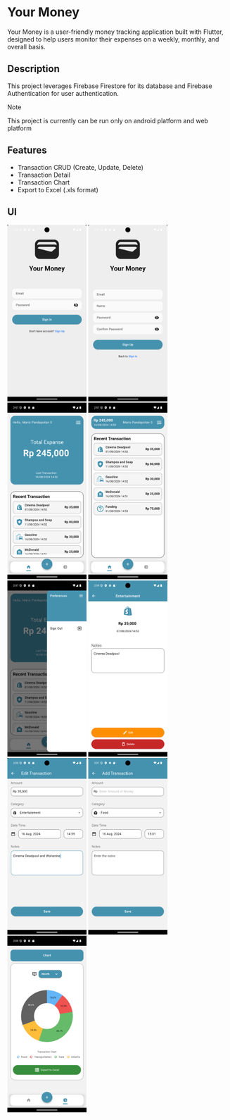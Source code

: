 # Your Money 

Your Money is a user-friendly money tracking application built with Flutter, designed to help users monitor their expenses on a weekly, monthly, and overall basis.

## Description

This project leverages Firebase Firestore for its database and Firebase Authentication for user authentication.
> [!NOTE]
> This project is currently can be run only on android platform and web platform

## Features

* Transaction CRUD (Create, Update, Delete)
* Transaction Detail
* Transaction Chart
* Export to Excel (.xls format)

## UI

<img src="READMEUIScreenshot/Sign In Page.png" width=180> <img src="READMEUIScreenshot/Sign Up Page.png" width=180> <img src="READMEUIScreenshot/Home Page 1.png" width=180>
<img src="READMEUIScreenshot/Home Page 2.png" width=180> <img src="READMEUIScreenshot/Home Page 3.png" width=180> <img src="READMEUIScreenshot/Transaction Detail.png" width=180>
<img src="READMEUIScreenshot/Edit Form.png" width=180> <img src="READMEUIScreenshot/Add Form.png" width=180> <img src="READMEUIScreenshot/Chart Page.png" width=180>
